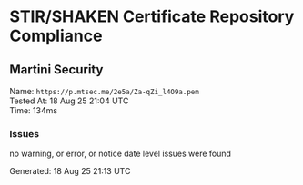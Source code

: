 # STIR/SHAKEN Certificate Repository Compliance

## Martini Security

Name: `https://p.mtsec.me/2e5a/Za-qZi_l4O9a.pem`\
Tested At: 18 Aug 25 21:04 UTC\
Time: 134ms

### Issues

no warning, or error, or notice date level issues were found

Generated: 18 Aug 25 21:13 UTC